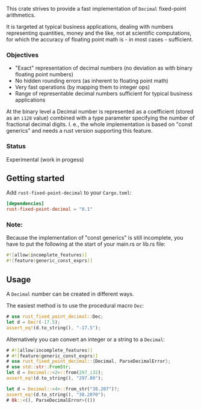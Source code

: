 This crate strives to provide a fast implementation of `Decimal` fixed-point 
arithmetics.

It is targeted at typical business applications, dealing with numbers 
representing quantities, money and the like, not at scientific computations,
for which the accuracy of floating point math is - in most cases - sufficient.

### Objectives

* "Exact" representation of decimal numbers (no deviation as with binary
  floating point numbers)
* No hidden rounding errors (as inherent to floating point math)
* Very fast operations (by mapping them to integer ops) 
* Range of representable decimal numbers sufficient for typical business
  applications

At the binary level a Decimal number is represented as a coefficient (stored 
as an `i128` value) combined with a type parameter specifying the number of 
fractional decimal digits. I. e., the whole implementation is based on "const 
generics" and needs a rust version supporting this feature.

### Status

Experimental (work in progess)

## Getting started

Add `rust-fixed-point-decimal` to your `Cargo.toml`:

```toml
[dependencies]
rust-fixed-point-decimal = "0.1"
```

### Note:

Because the implementation of "const generics" is still incomplete, you have 
to put the following at the start of your main.rs or lib.rs file:

```rust
#![allow(incomplete_features)]
#![feature(generic_const_exprs)]
```

## Usage

A `Decimal` number can be created in different ways. 

The easiest method is to use the procedural macro `Dec`:

```rust
# use rust_fixed_point_decimal::Dec;
let d = Dec!(-17.5);
assert_eq!(d.to_string(), "-17.5");
```

Alternatively you can convert an integer or a string to a `Decimal`:

```rust
# #![allow(incomplete_features)]
# #![feature(generic_const_exprs)]
# use rust_fixed_point_decimal::{Decimal, ParseDecimalError};
# use std::str::FromStr;
let d = Decimal::<2>::from(297_i32);
assert_eq!(d.to_string(), "297.00");

let d = Decimal::<4>::from_str("38.207")?;
assert_eq!(d.to_string(), "38.2070");
# Ok::<(), ParseDecimalError>(())
```
